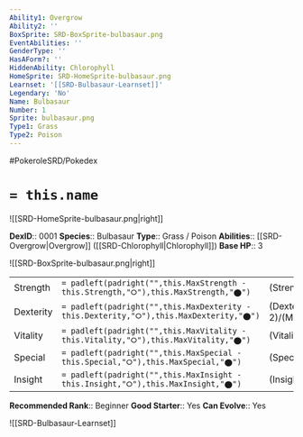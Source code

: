 ```yaml
---
Ability1: Overgrow
Ability2: ''
BoxSprite: SRD-BoxSprite-bulbasaur.png
EventAbilities: ''
GenderType: ''
HasAForm?: ''
HiddenAbility: Chlorophyll
HomeSprite: SRD-HomeSprite-bulbasaur.png
Learnset: '[[SRD-Bulbasaur-Learnset]]'
Legendary: 'No'
Name: Bulbasaur
Number: 1
Sprite: bulbasaur.png
Type1: Grass
Type2: Poison
---
```


#PokeroleSRD/Pokedex

# `= this.name`

![[SRD-HomeSprite-bulbasaur.png|right]]

**DexID**:: 0001
**Species**:: Bulbasaur
**Type**:: Grass / Poison
**Abilities**:: [[SRD-Overgrow|Overgrow]] ([[SRD-Chlorophyll|Chlorophyll]])
**Base HP**:: 3

![[SRD-BoxSprite-bulbasaur.png|right]]

|           |                                                                                        |                                          |
| --------- | -------------------------------------------------------------------------------------- | ---------------------------------------- |
| Strength  | `= padleft(padright("",this.MaxStrength - this.Strength,"⭘"),this.MaxStrength,"⬤")`    | (Strength::2)/(MaxStrength::4)   |
| Dexterity | `= padleft(padright("",this.MaxDexterity - this.Dexterity,"⭘"),this.MaxDexterity,"⬤")` | (Dexterity:: 2)/(MaxDexterity::4) |
| Vitality  | `= padleft(padright("",this.MaxVitality - this.Vitality,"⭘"),this.MaxVitality,"⬤")`    | (Vitality::2)/(MaxVitality::4)   |
| Special   | `= padleft(padright("",this.MaxSpecial - this.Special,"⭘"),this.MaxSpecial,"⬤")`       | (Special::2)/(MaxSpecial::4)     |
| Insight   | `= padleft(padright("",this.MaxInsight - this.Insight,"⭘"),this.MaxInsight,"⬤")`       | (Insight::2)/(MaxInsight::4)     |

**Recommended Rank**:: Beginner
**Good Starter**:: Yes
**Can Evolve**:: Yes

![[SRD-Bulbasaur-Learnset]]